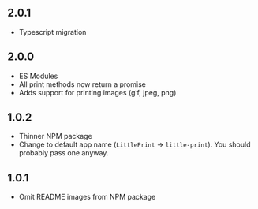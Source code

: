 ## 2.0.1

- Typescript migration

## 2.0.0

- ES Modules
- All print methods now return a promise
- Adds support for printing images (gif, jpeg, png)

## 1.0.2

- Thinner NPM package
- Change to default app name (`LittlePrint` -> `little-print`).
  You should probably pass one anyway.

## 1.0.1

- Omit README images from NPM package
